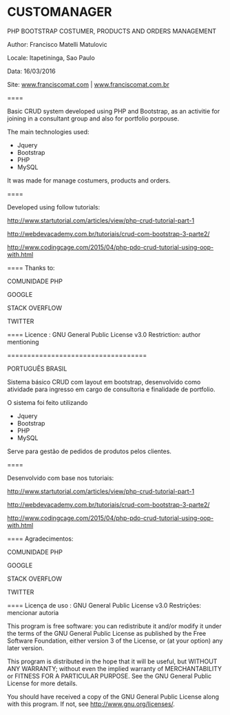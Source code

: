 CUSTOMANAGER
====================

PHP BOOTSTRAP COSTUMER, PRODUCTS AND ORDERS MANAGEMENT


Author: Francisco Matelli Matulovic

Locale: Itapetininga, Sao Paulo

Data: 16/03/2016

Site: www.franciscomat.com | www.franciscomat.com.br


====

Basic CRUD system developed using PHP and Bootstrap, as an activitie for joining in a consultant group and also for portfolio porpouse.

The main technologies used:
 * Jquery
 * Bootstrap
 * PHP
 * MySQL

It was made for manage costumers, products and orders.

====

Developed using follow tutorials:

http://www.startutorial.com/articles/view/php-crud-tutorial-part-1

http://webdevacademy.com.br/tutoriais/crud-com-bootstrap-3-parte2/

http://www.codingcage.com/2015/04/php-pdo-crud-tutorial-using-oop-with.html

====
Thanks to:

COMUNIDADE PHP

GOOGLE

STACK OVERFLOW

TWITTER

====
Licence : GNU General Public License v3.0
Restriction: author mentioning

===================================

PORTUGUÊS BRASIL

Sistema básico CRUD com layout em bootstrap, desenvolvido como atividade para ingresso em cargo de consultoria e finalidade de portfolio.

O sistema foi feito utilizando
 * Jquery
 * Bootstrap
 * PHP
 * MySQL

Serve para gestão de pedidos de produtos pelos clientes.

====

Desenvolvido com base nos tutoriais:

http://www.startutorial.com/articles/view/php-crud-tutorial-part-1

http://webdevacademy.com.br/tutoriais/crud-com-bootstrap-3-parte2/

http://www.codingcage.com/2015/04/php-pdo-crud-tutorial-using-oop-with.html

====
Agradecimentos:

COMUNIDADE PHP

GOOGLE

STACK OVERFLOW

TWITTER

====
Licença de uso : GNU General Public License v3.0
Restrições: mencionar autoria

This program is free software: you can redistribute it and/or modify
it under the terms of the GNU General Public License as published by
the Free Software Foundation, either version 3 of the License, or
(at your option) any later version.

This program is distributed in the hope that it will be useful,
but WITHOUT ANY WARRANTY; without even the implied warranty of
MERCHANTABILITY or FITNESS FOR A PARTICULAR PURPOSE.  See the
GNU General Public License for more details.

You should have received a copy of the GNU General Public License
along with this program.  If not, see <http://www.gnu.org/licenses/>.